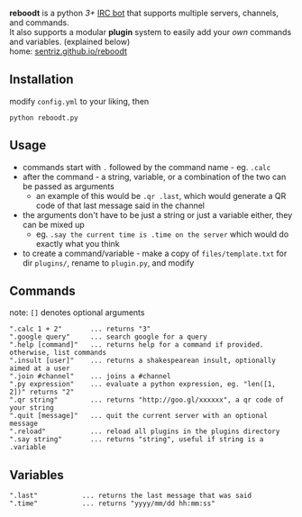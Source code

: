**reboodt** is a python *3+* [IRC bot](http://en.wikipedia.org/wiki/IRC_bot) that supports multiple servers, channels, and commands.  
It also supports a modular **plugin** system to easily add your *own* commands and variables. (explained below)  
home: [sentriz.github.io/reboodt](http://sentriz.github.io/reboodt)

Installation
-----------
modify `config.yml` to your liking, then

    python reboodt.py
    
Usage
-----------
- commands start with `.` followed by the command name - eg. `.calc`
- after the command - a string, variable, or a combination of the two can be passed as arguments
  - an example of this would be `.qr .last`, which would generate a QR code of that last message said in the channel
- the arguments don't have to be just a string or just a variable either, they can be mixed up
  - eg. `.say the current time is .time on the server` which would do exactly what you think
- to create a command/variable - make a copy of `files/template.txt` for dir `plugins/`, rename to `plugin.py`, and modify


Commands
-----------
note: `[]` denotes optional arguments

    ".calc 1 + 2"       ... returns "3"
    ".google query"     ... search google for a query
    ".help [command]"   ... returns help for a command if provided. otherwise, list commands
    ".insult [user]"    ... returns a shakespearean insult, optionally aimed at a user
    ".join #channel"    ... joins a #channel
    ".py expression"    ... evaluate a python expression, eg. "len([1, 2])" returns "2"
    ".qr string"        ... returns "http://goo.gl/xxxxxx", a qr code of your string
    ".quit [message]"   ... quit the current server with an optional message
    ".reload"           ... reload all plugins in the plugins directory
    ".say string"       ... returns "string", useful if string is a .variable

Variables
-----------

    ".last"           ... returns the last message that was said
    ".time"           ... returns "yyyy/mm/dd hh:mm:ss"
